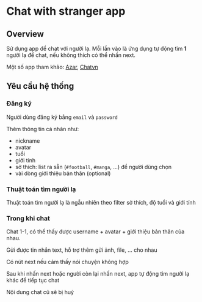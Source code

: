 # Chat with stranger app

## Overview

Sử dụng app để chat với người lạ. Mỗi lần vào là ứng dụng tự động tìm __1__ người lạ để chat, nếu không thích có thể nhấn next.

Một số app tham khảo: [Azar](https://www.azar-web.com/#/home), [Chatvn](https://www.chatvn.me/)

## Yêu cầu hệ thống

### Đăng ký

Người dùng đăng ký bằng `email` và `password`

Thêm thông tin cá nhân như:
- nickname
- avatar
- tuổi
- giới tính
- sở thích: list ra sẵn (`#football`, `#manga`, ...) để người dùng chọn
- vài dòng giới thiệu bản thân (optional)

### Thuật toán tìm người lạ

Thuật toán tìm người lạ là ngẫu nhiên theo filter sở thích, độ tuổi và giới tính

### Trong khi chat

Chat 1-1, có thể thấy được username + avatar + giới thiệu bản thân của nhau.

Gửi được tin nhắn text, hỗ trợ thêm gửi ảnh, file, ... cho nhau

Có nút next nếu cảm thấy nói chuyện không hợp

Sau khi nhấn next hoặc người còn lại nhấn next, app tự động tìm người lạ khác để tiếp tục chat

Nội dung chat cũ sẽ bị huỷ
